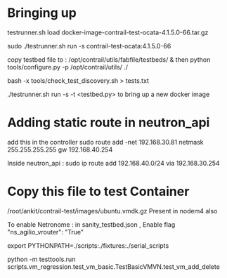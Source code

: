 # Bringing up

testrunner.sh load docker-image-contrail-test-ocata-4.1.5.0-66.tar.gz

sudo ./testrunner.sh run -s contrail-test-ocata:4.1.5.0-66

copy testbed file to : /opt/contrail/utils/fabfile/testbeds/
& then python tools/configure.py -p /opt/contrail/utils/ ./


bash -x tools/check_test_discovery.sh > tests.txt

./testrunner.sh run -s -t <testbed.py> <contrail-test docker image> 
to bring up a new docker image

# Adding static route in neutron_api

add this in the controller
sudo route add -net 192.168.30.81<IP of neturon api>  netmask 255.255.255.255 gw 192.168.40.254

Inside neutron_api  : sudo ip route add 192.168.40.0/24 via 192.168.30.254

# Copy this file to test Container

/root/ankit/contrail-test/images/ubuntu.vmdk.gz
Present in nodem4 also

To enable Netronome : in sanity_testbed.json  , Enable flag "ns_agilio_vrouter": "True"


export PYTHONPATH=./scripts:./fixtures:./serial_scripts

python -m testtools.run scripts.vm_regression.test_vm_basic.TestBasicVMVN.test_vm_add_delete

